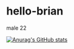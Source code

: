 # hello-brian

male 22

[![Anurag's GitHub stats](https://github-readme-stats.vercel.app/api?username=BriAnWuu&count_private=true&show_icons=true&theme=dark)](https://github.com/anuraghazra/github-readme-stats)
